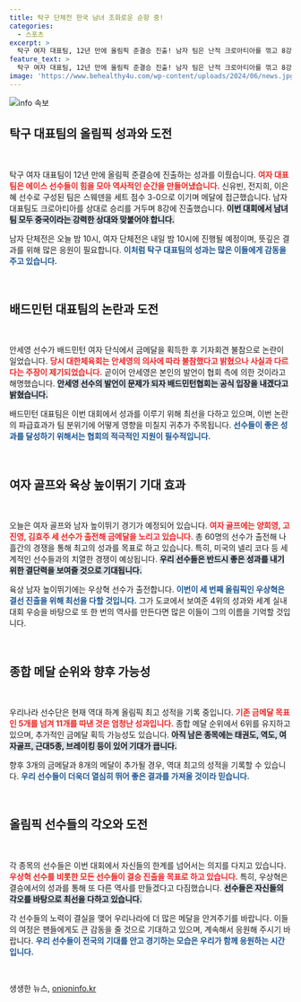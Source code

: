```yaml
---
title: 탁구 단체전 한국 남녀 조화로운 순항 중!
categories:
  - 스포츠
excerpt: >
  탁구 여자 대표팀, 12년 만에 올림픽 준결승 진출! 남자 팀은 난적 크로아티아를 꺾고 8강에 올라. 금메달 11개 목표, 남은 종목에서의 성과가 기대된다. 어서 오세요, 사상 최대의 성적을 향한 여정이 시작됩니다!
feature_text: >
  탁구 여자 대표팀, 12년 만에 올림픽 준결승 진출! 남자 팀은 난적 크로아티아를 꺾고 8강에 올라. 금메달 11개 목표, 남은 종목에서의 성과가 기대된다. 어서 오세요, 사상 최대의 성적을 향한 여정이 시작됩니다!
image: 'https://www.behealthy4u.com/wp-content/uploads/2024/06/news.jpg'
---
```


<p><img src="https://www.behealthy4u.com/wp-content/uploads/2024/06/news.jpg" alt="info 속보" /></p>

<h2 data-ke-size="size26">탁구 대표팀의 올림픽 성과와 도전</h2>

<p data-ke-size="size16">&nbsp;</p>

<p>탁구 여자 대표팀이 12년 만에 올림픽 준결승에 진출하는 성과를 이뤘습니다. <b><span style="color: #ee2323;">여자 대표팀은 에이스 선수들이 힘을 모아 역사적인 순간을 만들어냈습니다.</span></b> 신유빈, 전지희, 이은혜 선수로 구성된 팀은 스웨덴을 세트 점수 3-0으로 이기며 메달에 접근했습니다. 남자 대표팀도 크로아티아를 상대로 승리를 거두며 8강에 진출했습니다. <b><span style="background-color: #21538527;">이번 대회에서 남녀 팀 모두 중국이라는 강력한 상대와 맞붙어야 합니다.</span></b> </p>

<p>남자 단체전은 오늘 밤 10시, 여자 단체전은 내일 밤 10시에 진행될 예정이며, 뜻깊은 결과를 위해 많은 응원이 필요합니다. <b><span style="color: #1a5490;">이처럼 탁구 대표팀의 성과는 많은 이들에게 감동을 주고 있습니다.</span></b> </p>

<p data-ke-size="size16">&nbsp;</p>

<h2 data-ke-size="size26">배드민턴 대표팀의 논란과 도전</h2>

<p data-ke-size="size16">&nbsp;</p>

<p>안세영 선수가 배드민턴 여자 단식에서 금메달을 획득한 후 기자회견 불참으로 논란이 일었습니다. <b><span style="color: #ee2323;">당시 대한체육회는 안세영의 의사에 따라 불참했다고 밝혔으나 사실과 다르다는 주장이 제기되었습니다.</span></b> 곧이어 안세영은 본인의 발언이 협회 측에 의한 것이라고 해명했습니다. <b><span style="background-color: #21538527;">안세영 선수의 발언이 문제가 되자 배드민턴협회는 공식 입장을 내겠다고 밝혔습니다.</span></b> </p>

<p>배드민턴 대표팀은 이번 대회에서 성과를 이루기 위해 최선을 다하고 있으며, 이번 논란의 파급효과가 팀 분위기에 어떻게 영향을 미칠지 귀추가 주목됩니다. <b><span style="color: #1a5490;">선수들이 좋은 성과를 달성하기 위해서는 협회의 적극적인 지원이 필수적입니다.</span></b> </p>

<p data-ke-size="size16">&nbsp;</p>

<h2 data-ke-size="size26">여자 골프와 육상 높이뛰기 기대 효과</h2>

<p data-ke-size="size16">&nbsp;</p>

<p>오늘은 여자 골프와 남자 높이뛰기 경기가 예정되어 있습니다. <b><span style="color: #ee2323;">여자 골프에는 양희영, 고진영, 김효주 세 선수가 출전해 금메달을 노리고 있습니다.</span></b> 총 60명의 선수가 출전해 나흘간의 경쟁을 통해 최고의 성과를 목표로 하고 있습니다. 특히, 미국의 넬리 코다 등 세계적인 선수들과의 치열한 경쟁이 예상됩니다. <b><span style="background-color: #21538527;">우리 선수들은 반드시 좋은 성과를 내기 위한 결단력을 보여줄 것으로 기대됩니다.</span></b> </p>

<p>육상 남자 높이뛰기에는 우상혁 선수가 출전합니다. <b><span style="color: #1a5490;">이번이 세 번째 올림픽인 우상혁은 결선 진출을 위해 최선을 다할 것입니다.</span></b> 그가 도쿄에서 보여준 4위의 성과와 세계 실내 대회 우승을 바탕으로 또 한 번의 역사를 만든다면 많은 이들이 그의 이름을 기억할 것입니다. </p>

<p data-ke-size="size16">&nbsp;</p>

<h2 data-ke-size="size26">종합 메달 순위와 향후 가능성</h2>

<p data-ke-size="size16">&nbsp;</p>

<p>우리나라 선수단은 현재 역대 하계 올림픽 최고 성적을 기록 중입니다. <b><span style="color: #ee2323;">기존 금메달 목표인 5개를 넘겨 11개를 따낸 것은 엄청난 성과입니다.</span></b> 종합 메달 순위에서 6위를 유지하고 있으며, 추가적인 금메달 획득 가능성도 있습니다. <b><span style="background-color: #21538527;">아직 남은 종목에는 태권도, 역도, 여자골프, 근대5종, 브레이킹 등이 있어 기대가 큽니다.</span></b></p>

<p>향후 3개의 금메달과 8개의 메달이 추가될 경우, 역대 최고의 성적을 기록할 수 있습니다. <b><span style="color: #1a5490;">우리 선수들이 더욱더 열심히 뛰어 좋은 결과를 가져올 것이라 믿습니다.</span></b> </p>

<p data-ke-size="size16">&nbsp;</p>

<h2 data-ke-size="size26">올림픽 선수들의 각오와 도전</h2>

<p data-ke-size="size16">&nbsp;</p>

<p>각 종목의 선수들은 이번 대회에서 자신들의 한계를 넘어서는 의지를 다지고 있습니다. <b><span style="color: #ee2323;">우상혁 선수를 비롯한 모든 선수들이 결승 진출을 목표로 하고 있습니다.</span></b> 특히, 우상혁은 결승에서의 성과를 통해 또 다른 역사를 만들겠다고 다짐했습니다. <b><span style="background-color: #21538527;">선수들은 자신들의 각오를 바탕으로 최선을 다하고 있습니다.</span></b> </p>

<p>각 선수들의 노력이 결실을 맺어 우리나라에 더 많은 메달을 안겨주기를 바랍니다. 이들의 여정은 팬들에게도 큰 감동을 줄 것으로 기대하고 있으며, 계속해서 응원해 주시기 바랍니다. <b><span style="color: #1a5490;">우리 선수들이 전국의 기대를 안고 경기하는 모습은 우리가 함께 응원하는 시간입니다.</span></b> </p>

<p data-ke-size="size16">&nbsp;</p>
생생한 뉴스, <a href="https://onioninfo.kr" rel="dofollow">onioninfo.kr</a>


